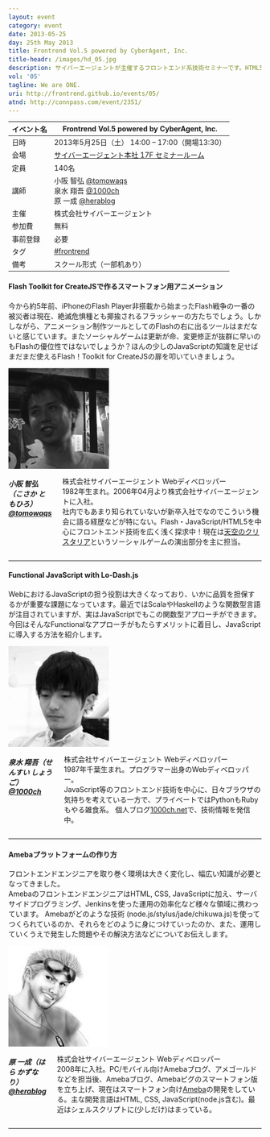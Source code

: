 ```yaml
---
layout: event
category: event
date: 2013-05-25
day: 25th May 2013
title: Frontrend Vol.5 powered by CyberAgent, Inc.
title-headr: /images/hd_05.jpg
description: サイバーエージェントが主催するフロントエンド系技術セミナーです。HTML5/CSS3やJavaScriptのトレンドやノウハウ等を惜しみなくお伝えします。
vol: '05'
tagline: We are ONE.
uri: http://frontrend.github.io/events/05/
atnd: http://connpass.com/event/2351/
---
```


イベント名 |Frontrend Vol.5 powered by CyberAgent, Inc.
---------|---------------------------------------------------------------
日時     |2013年5月25日（土） 14:00 – 17:00（開場13:30）
会場     |[サイバーエージェント本社 17F セミナールーム](https://www.cyberagent.co.jp/company/access/tokyo.html)
定員     |140名
講師     |小阪 智弘 [@tomowaqs](https://twitter.com/tomowaqs)<br>泉水 翔吾 [@1000ch](https://twitter.com/1000ch)<br>原 一成 [@herablog](https://twitter.com/herablog)
主催     |株式会社サイバーエージェント
参加費    |無料
事前登録  |必要
タグ     |[#frontrend](https://twitter.com/search?q=%23frontrend)
備考     |スクール形式（一部机あり）

<h4 id="kosaka">Flash Toolkit for CreateJSで作るスマートフォン用アニメーション</h4>

今から約5年前、iPhoneのFlash Player非搭載から始まったFlash戦争の一番の被災者は現在、絶滅危惧種とも揶揄されるフラッシャーの方たちでしょう。しかしながら、アニメーション制作ツールとしてのFlashの右に出るツールはまだないと感じています。またソーシャルゲームは更新が命、変更修正が抜群に早いのもFlashの優位性ではないでしょうか？ほんの少しのJavaScriptの知識を足せばまだまだ使えるFlash！Toolkit for CreateJSの扉を叩いていきましょう。

<div class="row">
    <div class="three columns">
        <img src="/images/speakers/kosaka.jpg">
    </div>
    <div class="nine columns"><h5>小阪 智弘（こさか ともひろ）<a href="https://twitter.com/tomowaqs">@tomowaqs</a></h5>
    <p>株式会社サイバーエージェント Webディベロッパー<br>
    1982年生まれ。2006年04月より株式会社サイバーエージェントに入社。<br>
    社内でもあまり知られていないが新卒入社でなのでこういう機会に語る経歴などが特にない。Flash・JavaScript/HTML5を中心にフロントエンド技術を広く浅く探求中！現在は<a href="http://fs.ameba.jp/">天空のクリスタリア</a>というソーシャルゲームの演出部分を主に担当。</p>
    </div>
</div>

---

<h4 id="sensui">Functional JavaScript with Lo-Dash.js</h4>

WebにおけるJavaScriptの担う役割は大きくなっており、いかに品質を担保するかが重要な課題になっています。最近ではScalaやHaskellのような関数型言語が注目されていますが、実はJavaScriptでもこの関数型アプローチができます。今回はそんなFunctionalなアプローチがもたらすメリットに着目し、JavaScriptに導入する方法を紹介します。

<div class="row">
    <div class="three columns">
        <img src="/images/speakers/sensui.jpg">
    </div>
    <div class="nine columns"><h5>泉水 翔吾（せんすい しょうご）<a href="https://twitter.com/1000ch">@1000ch</a></h5>
    <p>株式会社サイバーエージェント Webディベロッパー<br>
    1987年千葉生まれ。プログラマー出身のWebディベロッパー。<br>
    JavaScript等のフロントエンド技術を中心に、日々ブラウザの気持ちを考えている一方で、プライベートではPythonもRubyもやる雑食系。  
    個人ブログ<a href="http://1000ch.net/">1000ch.net</a>で、技術情報を発信中。  </p>
    </div>
</div>

---

<h4 id="hara">Amebaプラットフォームの作り方</h4>

フロントエンドエンジニアを取り巻く環境は大きく変化し、幅広い知識が必要となってきました。  
AmebaのフロントエンドエンジニアはHTML, CSS, JavaScriptに加え、サーバサイドプログラミング、Jenkinsを使った運用の効率化など様々な領域に携わっています。
Amebaがどのような技術 (node.js/stylus/jade/chikuwa.js)を使ってつくられているのか、それらをどのように身につけていったのか、また、運用していくうえで発生した問題やその解決方法などについてお伝えします。

<div class="row">
    <div class="three columns">
        <img src="/images/speakers/hara.jpg">
    </div>
    <div class="nine columns"><h5>原 一成（はら かずなり）<a href="https://twitter.com/herablog">@herablog</a></h5>
    <p>株式会社サイバーエージェント Webディベロッパー<br>
    2008年に入社。PC/モバイル向けAmebaブログ、アメゴールドなどを担当後、Amebaブログ、Amebaピグのスマートフォン版を立ち上げ、現在はスマートフォン向け<a href="https://s.amebame.com/">Ameba</a>の開発をしている。主な開発言語はHTML, CSS, JavaScript(node.js含む)。最近はシェルスクリプトに(少しだけ)はまっている。</p>
    </div>
</div>

---

